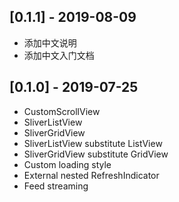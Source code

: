 ## [0.1.1] - 2019-08-09

* 添加中文说明
* 添加中文入门文档

## [0.1.0] - 2019-07-25

* CustomScrollView
* SliverListView
* SliverGridView
* SliverListView substitute ListView
* SliverGridView substitute GridView
* Custom loading style
* External nested RefreshIndicator
* Feed streaming

